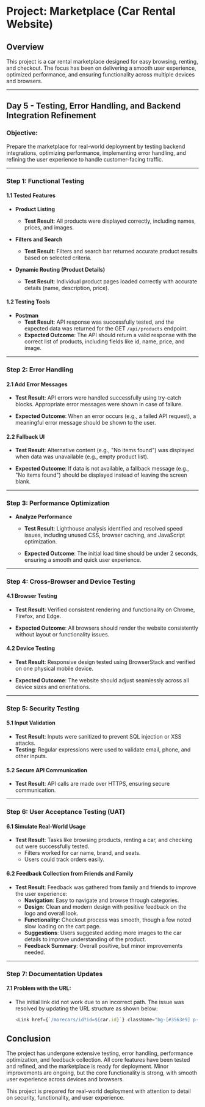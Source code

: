 # Project: Marketplace (Car Rental Website)

## Overview
This project is a car rental marketplace designed for easy browsing, renting, and checkout. The focus has been on delivering a smooth user experience, optimized performance, and ensuring functionality across multiple devices and browsers.

---

## Day 5 - Testing, Error Handling, and Backend Integration Refinement

### Objective:
Prepare the marketplace for real-world deployment by testing backend integrations, optimizing performance, implementing error handling, and refining the user experience to handle customer-facing traffic.

---

### Step 1: Functional Testing

#### 1.1 Tested Features
- **Product Listing**  
  - **Test Result**: All products were displayed correctly, including names, prices, and images.  


- **Filters and Search**  
  - **Test Result**: Filters and search bar returned accurate product results based on selected criteria.  


- **Dynamic Routing (Product Details)**  
  - **Test Result**: Individual product pages loaded correctly with accurate details (name, description, price).  


#### 1.2 Testing Tools
- **Postman**  
  - **Test Result**: API response was successfully tested, and the expected data was returned for the GET `/api/products` endpoint.  
  - **Expected Outcome**: The API should return a valid response with the correct list of products, including fields like id, name, price, and image.

---

### Step 2: Error Handling

#### 2.1 Add Error Messages
- **Test Result**: API errors were handled successfully using try-catch blocks. Appropriate error messages were shown in case of failure.  
 
- **Expected Outcome**: When an error occurs (e.g., a failed API request), a meaningful error message should be shown to the user.

#### 2.2 Fallback UI
- **Test Result**: Alternative content (e.g., "No items found") was displayed when data was unavailable (e.g., empty product list).  

- **Expected Outcome**: If data is not available, a fallback message (e.g., "No items found") should be displayed instead of leaving the screen blank.

---

### Step 3: Performance Optimization

- **Analyze Performance**  
  - **Test Result**: Lighthouse analysis identified and resolved speed issues, including unused CSS, browser caching, and JavaScript optimization.  

  - **Expected Outcome**: The initial load time should be under 2 seconds, ensuring a smooth and quick user experience.

---

### Step 4: Cross-Browser and Device Testing

#### 4.1 Browser Testing
- **Test Result**: Verified consistent rendering and functionality on Chrome, Firefox, and Edge.  

- **Expected Outcome**: All browsers should render the website consistently without layout or functionality issues.

#### 4.2 Device Testing
- **Test Result**: Responsive design tested using BrowserStack and verified on one physical mobile device.  
  
- **Expected Outcome**: The website should adjust seamlessly across all device sizes and orientations.

---

### Step 5: Security Testing

#### 5.1 Input Validation
- **Test Result**: Inputs were sanitized to prevent SQL injection or XSS attacks.  
- **Testing**: Regular expressions were used to validate email, phone, and other inputs.

#### 5.2 Secure API Communication
- **Test Result**: API calls are made over HTTPS, ensuring secure communication.

---

### Step 6: User Acceptance Testing (UAT)

#### 6.1 Simulate Real-World Usage
- **Test Result**: Tasks like browsing products, renting a car, and checking out were successfully tested.
  - Filters worked for car name, brand, and seats.
  - Users could track orders easily.

#### 6.2 Feedback Collection from Friends and Family
- **Test Result**: Feedback was gathered from family and friends to improve the user experience:
  - **Navigation**: Easy to navigate and browse through categories.
  - **Design**: Clean and modern design with positive feedback on the logo and overall look.
  - **Functionality**: Checkout process was smooth, though a few noted slow loading on the cart page.
  - **Suggestions**: Users suggested adding more images to the car details to improve understanding of the product.
  - **Feedback Summary**: Overall positive, but minor improvements needed.

---

### Step 7: Documentation Updates

#### 7.1 Problem with the URL:
- The initial link did not work due to an incorrect path. The issue was resolved by updating the URL structure as shown below:
  ```javascript
  <Link href={`/morecars/id?id=${car.id}`} className="bg-[#3563e9] p-2 text-white roundedmd">Rent Now</Link>

## Conclusion
The project has undergone extensive testing, error handling, performance optimization, and feedback collection. All core features have been tested and refined, and the marketplace is ready for deployment. Minor improvements are ongoing, but the core functionality is strong, with smooth user experience across devices and browsers.

This project is prepared for real-world deployment with attention to detail on security, functionality, and user experience.

